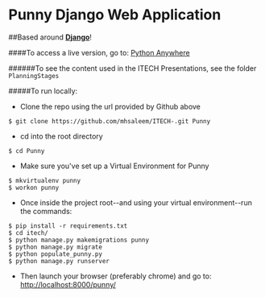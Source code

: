 Punny Django Web Application
==========

##Based around **[Django](https://www.djangoproject.com/)**! 

####To access a live version, go to: [Python Anywhere](https://rorybain.pythonanywhere.com/punny/)

######To see the content used in the ITECH Presentations, see the folder ```PlanningStages```

#####To run locally:
 - Clone the repo using the url provided by Github above
```
$ git clone https://github.com/mhsaleem/ITECH-.git Punny
```
 - cd into the root directory
```
$ cd Punny
```
 - Make sure you've set up a Virtual Environment for Punny
```
$ mkvirtualenv punny
$ workon punny
```
 - Once inside the project root--and using your virtual environment--run the commands:
```
$ pip install -r requirements.txt
$ cd itech/
$ python manage.py makemigrations punny
$ python manage.py migrate
$ python populate_punny.py
$ python manage.py runserver
```
 - Then launch your browser (preferably chrome) and go to: [http://localhost:8000/punny/](http://localhost:8000/punny/)
